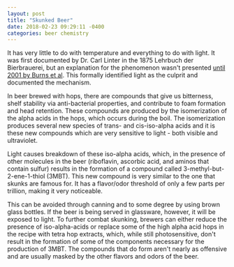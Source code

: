 ```yaml
---
layout: post
title: "Skunked Beer"
date: 2018-02-23 09:29:11 -0400
categories: beer chemistry
---
```


It has very little to do with temperature and everything to do with light. It was first documented by Dr. Carl Linter in the 1875 Lehrbuch der Bierbrauerei, but an explanation for the phenomenon wasn't presented [until 2001 by Burns et al](https://onlinelibrary.wiley.com/doi/full/10.1002/1521-3765%2820011105%297%3A21%3C4553%3A%3AAID-CHEM4553%3E3.0.CO%3B2-0). This formally identified light as the culprit and documented the mechanism.

In beer brewed with hops, there are compounds that give us bitterness, shelf stability via anti-bacterial properties, and contribute to foam formation and head retention. These compounds are produced by the isomerization of the alpha acids in the hops, which occurs during the boil. The isomerization produces several new species of trans- and cis-iso-alpha acids and it is these new compounds which are very sensitive to light - both visible and ultraviolet.

Light causes breakdown of these iso-alpha acids, which, in the presence of other molecules in the beer (riboflavin, ascorbic acid, and aminos that contain sulfur) results in the formation of a compound called 3-methyl-but-2-ene-1-thiol (3MBT). This new compound is very similar to the one that skunks are famous for. It has a flavor/odor threshold of only a few parts per trillion, making it very noticeable.

This can be avoided through canning and to some degree by using brown glass bottles. If the beer is being served in glassware, however, it will be exposed to light. To further combat skunking, brewers can either reduce the presence of iso-alpha-acids or replace some of the high alpha acid hops in the recipe with tetra hop extracts, which, while still photosensitive, don't result in the formation of some of the components necessary for the production of 3MBT. The compounds that do form aren't nearly as offensive and are usually masked by the other flavors and odors of the beer.